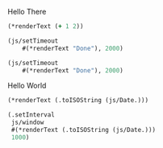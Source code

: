 Hello There

```clojure
(*renderText (+ 1 2))
```

```clojure
(js/setTimeout
	#(*renderText "Done"), 2000)
```

```clojure
(js/setTimeout
	#(*renderText "Done"), 2000)
```

Hello World

```clojure
(*renderText (.toISOString (js/Date.)))
```

```clojure
(.setInterval
 js/window
 #(*renderText (.toISOString (js/Date.)))
 1000)
```